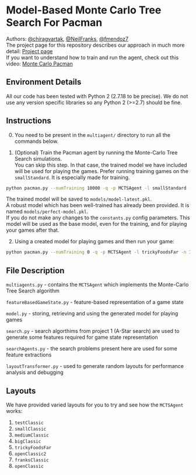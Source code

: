 # Model-Based Monte Carlo Tree Search For Pacman

Authors: [@chiragvartak](https://github.com/chiragvartak), [@NeilFranks](https://github.com/NeilFranks), [@fmendoz7](https://github.com/fmendoz7)  
The project page for this repository describes our approach in much more detail: [Project page](https://chiragvartak.github.io/monte-carlo-pacman/)  
If you want to understand how to train and run the agent, check out this video: [Monte Carlo Pacman](https://www.youtube.com/watch?v=rvm8Kqri2sM)

## Environment Details

All our code has been tested with Python 2 (2.7.18 to be precise). We do not use any version specific libraries so any
Python 2 (>=2.7) should be fine.

## Instructions
0) You need to be present in the `multiagent/` directory to run all the commands below.

1) (Optional) Train the Pacman agent by running the Monte-Carlo Tree Search simulations.  
   You can skip this step. In that case, the trained model we have included will be used for playing the games.
   Prefer running training games on the `smallStandard`. It is especially made for training.
```bash
python pacman.py --numTraining 10000 -q -p MCTSAgent -l smallStandard -n 10000
```
The trained model will be saved to `models/model-latest.pkl`.  
A robust model which has been well-trained has already been provided. It is named `models/perfect-model.pkl`.  
If you do not make any changes to the `constants.py` config parameters. This model will be used as the base model, even
for the training, and for playing your games after that.


2) Using a created model for playing games
and then run your game:
```bash
python pacman.py --numTraining 0 -q -p MCTSAgent -l trickyFoodsFar -n 100
```

## File Description

`multiagents.py` - contains the `MCTSAgent` which implements the Monte-Carlo Tree Search algorithm

`featureBasedGameState.py` - feature-based representation of a game state

`model.py` - storing, retrieving and using the generated model for playing games

`search.py` - search algorthims from project 1 (A-Star search) are used to generate some features required for
game state representation

`searchAgents.py` - the search problems present here are used for some feature extractions

`layoutTransformer.py` - used to generate random layouts for performance analysis and debugging

## Layouts

We have provided varied layouts for you to try and see how the `MCTSAgent` works:

1) `testClassic`
2) `smallClassic`
3) `mediumClassic`
4) `bigClassic`
5) `trickyFoodsFar`
6) `openClassic2`
7) `franksClassic`
8) `openClassic`
